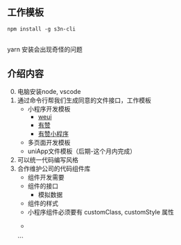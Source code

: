 ## 工作模板
```
npm install -g s3n-cli
```
## 
yarn 安装会出现奇怪的问题

## 介绍内容
0. 电脑安装node, vscode
1. 通过命令行帮我们生成同意的文件接口，工作模板
    - 小程序开发模板
        - [weui](https://developers.weixin.qq.com/miniprogram/dev/extended/weui/quickstart.html)
        - [有赞](https://github.com/youzan/vant-weapp)
        - [有赞小程序](https://vant-contrib.gitee.io/vant-weapp/#/quickstart)
    - 多页面开发模板
    - uniApp文件模板（后期-这个月内完成）
2. 可以统一代码编写风格
3. 合作维护公司的代码组件库
    - 组件开发需要
    - 组件的接口
        - 模拟数据
    - 组件的样式
    - 小程序组件必须要有 customClass, customStyle 属性
    - ```html
    <view class="xxx-components {{customClass}}" style="{{customStyle}}">
    </view>
    ```
